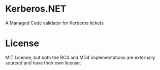 # Kerberos.NET
A Managed Code validator for Kerberos tickets

# License
MIT License, but both the RC4 and MD4 implementations are externally sourced and have their own license.
